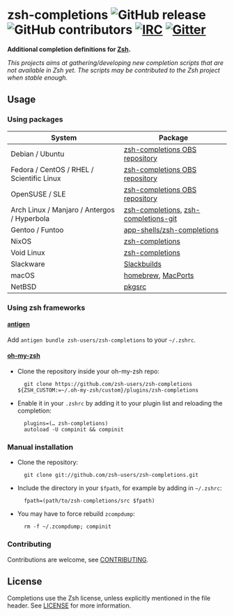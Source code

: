 # zsh-completions ![GitHub release](https://img.shields.io/github/release/zsh-users/zsh-completions.svg) ![GitHub contributors](https://img.shields.io/github/contributors/zsh-users/zsh-completions.svg) [![IRC](https://img.shields.io/badge/IRC-%23zsh--completions-yellow.svg)](irc://irc.freenode.net/#zsh-completions) [![Gitter](https://badges.gitter.im/zsh-users/zsh-completions.svg)](https://gitter.im/zsh-users/zsh-completions?utm_source=badge&utm_medium=badge&utm_campaign=pr-badge)

**Additional completion definitions for [Zsh](http://www.zsh.org).**

_This projects aims at gathering/developing new completion scripts that are not
available in Zsh yet. The scripts may be contributed to the Zsh project when
stable enough._

## Usage

### Using packages

| System                                      | Package                                                                                                                                                                                            |
| ------------------------------------------- | -------------------------------------------------------------------------------------------------------------------------------------------------------------------------------------------------- |
| Debian / Ubuntu                             | [zsh-completions OBS repository](https://software.opensuse.org/download.html?project=shells%3Azsh-users%3Azsh-completions&package=zsh-completions)                                                 |
| Fedora / CentOS / RHEL / Scientific Linux   | [zsh-completions OBS repository](https://software.opensuse.org/download.html?project=shells%3Azsh-users%3Azsh-completions&package=zsh-completions)                                                 |
| OpenSUSE / SLE                              | [zsh-completions OBS repository](https://software.opensuse.org/download.html?project=shells%3Azsh-users%3Azsh-completions&package=zsh-completions)                                                 |
| Arch Linux / Manjaro / Antergos / Hyperbola | [zsh-completions](https://www.archlinux.org/packages/zsh-completions), [zsh-completions-git](https://aur.archlinux.org/packages/zsh-completions-git)                                               |
| Gentoo / Funtoo                             | [app-shells/zsh-completions](http://packages.gentoo.org/package/app-shells/zsh-completions)                                                                                                        |
| NixOS                                       | [zsh-completions](https://github.com/NixOS/nixpkgs/blob/master/pkgs/shells/zsh/zsh-completions/default.nix)                                                                                        |
| Void Linux                                  | [zsh-completions](https://github.com/void-linux/void-packages/blob/master/srcpkgs/zsh-completions/template)                                                                                        |
| Slackware                                   | [Slackbuilds](https://slackbuilds.org/repository/14.2/system/zsh-completions/)                                                                                                                     |
| macOS                                       | [homebrew](https://github.com/Homebrew/homebrew-core/blob/master/Formula/zsh-completions.rb), [MacPorts](https://github.com/macports/macports-ports/blob/master/sysutils/zsh-completions/Portfile) |
| NetBSD                                      | [pkgsrc](http://ftp.netbsd.org/pub/pkgsrc/current/pkgsrc/shells/zsh-completions/README.html)                                                                                                       |

### Using zsh frameworks

#### [antigen](https://github.com/zsh-users/antigen)

Add `antigen bundle zsh-users/zsh-completions` to your `~/.zshrc`.

#### [oh-my-zsh](http://github.com/robbyrussell/oh-my-zsh)

- Clone the repository inside your oh-my-zsh repo:

        git clone https://github.com/zsh-users/zsh-completions ${ZSH_CUSTOM:=~/.oh-my-zsh/custom}/plugins/zsh-completions

- Enable it in your `.zshrc` by adding it to your plugin list and reloading the
  completion:

        plugins=(… zsh-completions)
        autoload -U compinit && compinit

### Manual installation

- Clone the repository:

        git clone git://github.com/zsh-users/zsh-completions.git

- Include the directory in your `$fpath`, for example by adding in `~/.zshrc`:

        fpath=(path/to/zsh-completions/src $fpath)

- You may have to force rebuild `zcompdump`:

        rm -f ~/.zcompdump; compinit

### Contributing

Contributions are welcome, see
[CONTRIBUTING](https://github.com/zsh-users/zsh-completions/blob/master/CONTRIBUTING.md).

## License

Completions use the Zsh license, unless explicitly mentioned in the file header.
See [LICENSE](https://github.com/zsh-users/zsh-completions/blob/master/LICENSE)
for more information.

